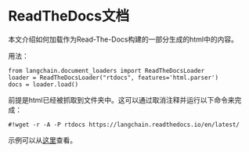 ReadTheDocs文档
==========================================================

本文介绍如何加载作为Read-The-Docs构建的一部分生成的html中的内容。

用法：

```
from langchain.document_loaders import ReadTheDocsLoader
loader = ReadTheDocsLoader("rtdocs", features='html.parser')
docs = loader.load()
```

前提是html已经被抓取到文件夹中。这可以通过取消注释并运行以下命令来完成： 

```
#!wget -r -A -P rtdocs https://langchain.readthedocs.io/en/latest/
```

示例可以从[这里](https://github.com/hwchase17/chat-langchain)查看。